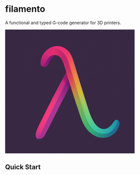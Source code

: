 # filamento

A functional and typed G-code generator for 3D printers.

![filamento](assets/logo.png)

## Quick Start
